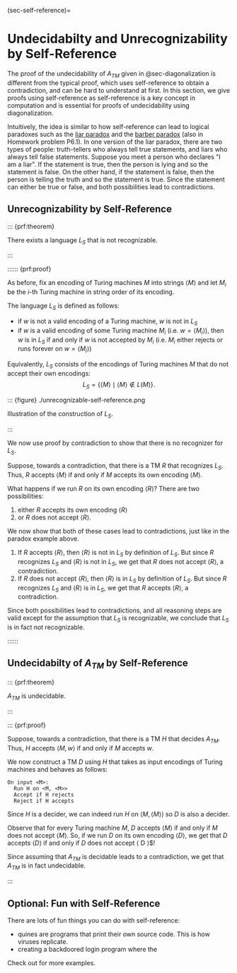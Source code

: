 (sec-self-reference)=

# Undecidabilty and Unrecognizability by Self-Reference

The proof of the undecidability of $A_{TM}$ given in
@sec-diagonalization is different from the typical proof, which uses
self-reference to obtain a contradiction, and can be hard to understand
at first. In this section, we give proofs using self-reference as
self-reference is a key concept in computation and is essential for
proofs of undecidability using diagonalization.

Intuitively, the idea is similar to how self-reference can lead to
logical paradoxes such as the [liar
paradox](https://en.wikipedia.org/wiki/Liar_paradox) and the [barber
paradox](https://en.wikipedia.org/wiki/Barber_paradox) (also in Homework
problem P6.1). In one version of the liar paradox, there are two types
of people: truth-tellers who always tell true statements, and liars who
always tell false statements. Suppose you meet a person who declares "I
am a liar". If the statement is true, then the person is lying and so
the statement is false. On the other hand, if the statement is false,
then the person is telling the truth and so the statement is true. Since
the statement can either be true or false, and both possibilities lead
to contradictions.

## Unrecognizability by Self-Reference

::: {prf:theorem}

There exists a language $L_S$ that is not recognizable.

:::

:::::: {prf:proof}

As before, fix an encoding of Turing machines $M$ into strings
$\langle M \rangle$ and let $M_i$ be the $i$-th Turing machine in string
order of its encoding.

The language $L_S$ is defined as follows:

- if $w$ is not a valid encoding of a Turing machine, $w$ is not in
  $L_S$
- if $w$ is a valid encoding of some Turing machine $M_i$ (i.e.
  $w = \langle M_i \rangle$), then $w$ is in $L_S$ if and only if $w$ is
  not accepted by $M_i$ (i.e. $M_i$ either rejects or runs forever on
  $w = \langle M_i \rangle$)

Equivalently, $L_S$ consists of the encodings of Turing machines $M$
that do not accept their own encodings:
$$L_S = \{ \langle M \rangle \mid \langle M \rangle \notin L(M)\}.$$

::: {figure} ./unrecognizable-self-reference.png

Illustration of the construction of $L_S$.

:::

We now use proof by contradiction to show that there is no recognizer
for $L_S$.

Suppose, towards a contradiction, that there is a TM $R$ that recognizes
$L_S$. Thus, $R$ accepts $\langle M \rangle$ if and only if $M$ accepts
its own encoding $\langle M \rangle$.

What happens if we run $R$ on its own encoding $\langle R \rangle$?
There are two possibilities:

1.  either $R$ accepts its own encoding $\langle R \rangle$
2.  or $R$ does not accept $\langle R \rangle$.

We now show that both of these cases lead to contradictions, just like
in the paradox example above.

1.  If $R$ accepts $\langle R \rangle$, then $\langle R \rangle$ is not
    in $L_S$ by definition of $L_S$. But since $R$ recognizes $L_S$ and
    $\langle R \rangle$ is not in $L_S$, we get that $R$ does not accept
    $\langle R \rangle$, a contradiction.
2.  If $R$ does not accept $\langle R \rangle$, then $\langle R \rangle$
    is in $L_S$ by definition of $L_S$. But since $R$ recognizes $L_S$
    and $\langle R \rangle$ is in $L_S$, we get that $R$ accepts
    $\langle R \rangle$, a contradiction.

Since both possibilities lead to contradictions, and all reasoning steps
are valid except for the assumption that $L_S$ is recognizable, we
conclude that $L_S$ is in fact not recognizable.

::::::

## Undecidabilty of $A_{TM}$ by Self-Reference

::: {prf:theorem}

$A_{TM}$ is undecidable.

:::

::: {prf:proof}

Suppose, towards a contradiction, that there is a TM $H$ that decides
$A_{TM}$. Thus, $H$ accepts $\langle M, w \rangle$ if and only if $M$
accepts $w$.

We now construct a TM $D$ using $H$ that takes as input encodings of
Turing machines and behaves as follows:

    On input <M>:
      Run H on <M, <M>>
      Accept if H rejects
      Reject if H accepts

Since $H$ is a decider, we can indeed run $H$ on
$\langle M, \langle M \rangle \rangle$ so $D$ is also a decider.

Observe that for every Turing machine $M$, $D$ accepts
$\langle M \rangle$ if and only if $M$ does not accept
$\langle M \rangle$. So, if we run $D$ on its own encoding
$\langle D \rangle$, we get that $D$ accepts $\langle D \rangle$ if and
only if $D$ does not accept ⟨ D ⟩\$!

Since assuming that $A_{TM}$ is decidable leads to a contradiction, we
get that $A_{TM}$ is in fact undecidable.

:::

## Optional: Fun with Self-Reference

There are lots of fun things you can do with self-reference:

- quines are programs that print their own source code. This is how
  viruses replicate.
- creating a backdoored login program where the

Check out for more examples.
